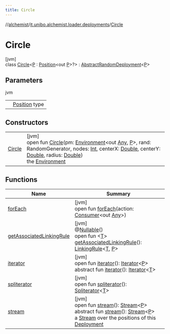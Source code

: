 ```yaml
---
title: Circle
---
```

//[alchemist](../../../index.html)/[it.unibo.alchemist.loader.deployments](../index.html)/[Circle](index.html)



# Circle



[jvm]\
class [Circle](index.html)<[P](index.html) : [Position](../../it.unibo.alchemist.model.interfaces/-position/index.html)<out [P](../../it.unibo.alchemist.loader.shapes/-rectangle/index.html)>?> : [AbstractRandomDeployment](../-abstract-random-deployment/index.html)<[P](../../it.unibo.alchemist.loader.shapes/-rectangle/index.html)>



## Parameters


jvm

| | |
|---|---|
| <P> | [Position](../../it.unibo.alchemist.model.interfaces/-position/index.html) type |



## Constructors


| | |
|---|---|
| [Circle](-circle.html) | [jvm]<br>open fun [Circle](-circle.html)(pm: [Environment](../../it.unibo.alchemist.model.interfaces/-environment/index.html)<out [Any](https://kotlinlang.org/api/latest/jvm/stdlib/kotlin/-any/index.html), [P](../../it.unibo.alchemist.loader.shapes/-rectangle/index.html)>, rand: RandomGenerator, nodes: [Int](https://kotlinlang.org/api/latest/jvm/stdlib/kotlin/-int/index.html), centerX: [Double](https://kotlinlang.org/api/latest/jvm/stdlib/kotlin/-double/index.html), centerY: [Double](https://kotlinlang.org/api/latest/jvm/stdlib/kotlin/-double/index.html), radius: [Double](https://kotlinlang.org/api/latest/jvm/stdlib/kotlin/-double/index.html))<br>the [Environment](../../it.unibo.alchemist.model.interfaces/-environment/index.html) |


## Functions


| Name | Summary |
|---|---|
| [forEach](../../it.unibo.alchemist.expressions.implementations/-list-tree-node/index.html#-655675525%2FFunctions%2F-134779887) | [jvm]<br>open fun [forEach](../../it.unibo.alchemist.expressions.implementations/-list-tree-node/index.html#-655675525%2FFunctions%2F-134779887)(action: [Consumer](https://docs.oracle.com/javase/8/docs/api/java/util/function/Consumer.html)<out [Any](https://kotlinlang.org/api/latest/jvm/stdlib/kotlin/-any/index.html)>) |
| [getAssociatedLinkingRule](../-deployment/get-associated-linking-rule.html) | [jvm]<br>@[Nullable](https://docs.oracle.com/javase/8/docs/api/javax/annotation/Nullable.html)()<br>open fun <[T](../-deployment/get-associated-linking-rule.html)> [getAssociatedLinkingRule](../-deployment/get-associated-linking-rule.html)(): [LinkingRule](../../it.unibo.alchemist.model.interfaces/-linking-rule/index.html)<[T](https://docs.oracle.com/javase/8/docs/api/java/lang/Iterable.html), [P](../../it.unibo.alchemist.loader.shapes/-rectangle/index.html)> |
| [iterator](../-deployment/iterator.html) | [jvm]<br>open fun [iterator](../-deployment/iterator.html)(): [Iterator](https://docs.oracle.com/javase/8/docs/api/java/util/Iterator.html)<[P](../../it.unibo.alchemist.loader.shapes/-rectangle/index.html)><br>abstract fun [iterator](../../it.unibo.alchemist.loader.variables/-arbitrary-variable/index.html#-1606146105%2FFunctions%2F-134779887)(): [Iterator](https://docs.oracle.com/javase/8/docs/api/java/util/Iterator.html)<[T](https://docs.oracle.com/javase/8/docs/api/java/lang/Iterable.html)> |
| [spliterator](../../it.unibo.alchemist.expressions.implementations/-list-tree-node/index.html#-677603448%2FFunctions%2F-134779887) | [jvm]<br>open fun [spliterator](../../it.unibo.alchemist.expressions.implementations/-list-tree-node/index.html#-677603448%2FFunctions%2F-134779887)(): [Spliterator](https://docs.oracle.com/javase/8/docs/api/java/util/Spliterator.html)<[T](https://docs.oracle.com/javase/8/docs/api/java/lang/Iterable.html)> |
| [stream](../-abstract-random-deployment/stream.html) | [jvm]<br>open fun [stream](../-abstract-random-deployment/stream.html)(): [Stream](https://docs.oracle.com/javase/8/docs/api/java/util/stream/Stream.html)<[P](../../it.unibo.alchemist.loader.shapes/-rectangle/index.html)><br>abstract fun [stream](../-deployment/stream.html)(): [Stream](https://docs.oracle.com/javase/8/docs/api/java/util/stream/Stream.html)<[P](../../it.unibo.alchemist.loader.shapes/-rectangle/index.html)><br>a [Stream](https://docs.oracle.com/javase/8/docs/api/java/util/stream/Stream.html) over the positions of this [Deployment](../-deployment/index.html) |

